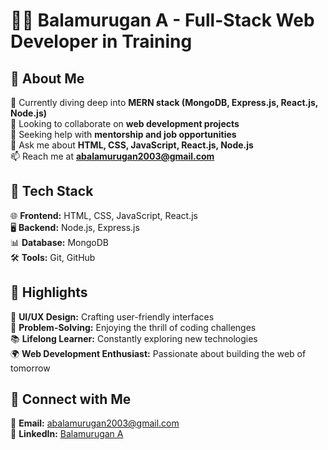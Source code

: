 # 👨‍💻 Balamurugan A - Full-Stack Web Developer in Training

## 🚀 About Me

🌱 Currently diving deep into **MERN stack (MongoDB, Express.js, React.js, Node.js)**<br>
👯 Looking to collaborate on **web development projects**<br>
🤔 Seeking help with **mentorship and job opportunities**<br>
💬 Ask me about **HTML, CSS, JavaScript, React.js, Node.js**<br>
📫 Reach me at **abalamurugan2003@gmail.com**<br>

## 🔧 Tech Stack

🌐 **Frontend:** HTML, CSS, JavaScript, React.js<br>
🖥️ **Backend:** Node.js, Express.js<br>
📊 **Database:** MongoDB<br>
🛠️ **Tools:** Git, GitHub<br>

## 🌟 Highlights

🎨 **UI/UX Design:** Crafting user-friendly interfaces<br>
🧩 **Problem-Solving:** Enjoying the thrill of coding challenges<br>
📚 **Lifelong Learner:** Constantly exploring new technologies<br>
🌍 **Web Development Enthusiast:** Passionate about building the web of tomorrow<br>

## 🤝 Connect with Me

📧 **Email:** abalamurugan2003@gmail.com<br>
💼 **LinkedIn:** [Balamurugan A](https://www.linkedin.com/in/balamurugan-a/)<br>
